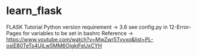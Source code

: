 # learn_flask
FLASK Tutorial
Python version requirement -> 3.6
see config.py in 12-Error-Pages for variables to be set in bashrc
Reference ->
https://www.youtube.com/watch?v=MwZwr5Tvyxo&list=PL-osiE80TeTs4UjLw5MM6OjgkjFeUxCYH
